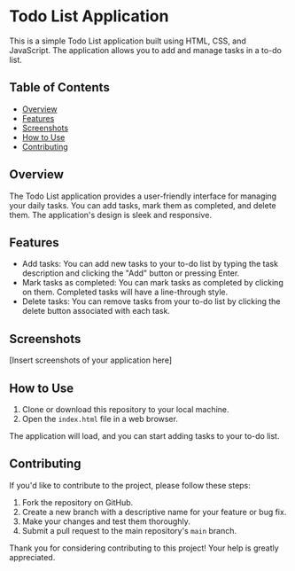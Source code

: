 # Todo List Application

This is a simple Todo List application built using HTML, CSS, and JavaScript. The application allows you to add and manage tasks in a to-do list.

## Table of Contents
- [Overview](#overview)
- [Features](#features)
- [Screenshots](#screenshots)
- [How to Use](#how-to-use)
- [Contributing](#contributing)

## Overview

The Todo List application provides a user-friendly interface for managing your daily tasks. You can add tasks, mark them as completed, and delete them. The application's design is sleek and responsive.

## Features

- Add tasks: You can add new tasks to your to-do list by typing the task description and clicking the "Add" button or pressing Enter.
- Mark tasks as completed: You can mark tasks as completed by clicking on them. Completed tasks will have a line-through style.
- Delete tasks: You can remove tasks from your to-do list by clicking the delete button associated with each task.

## Screenshots

[Insert screenshots of your application here]

## How to Use

1. Clone or download this repository to your local machine.
2. Open the `index.html` file in a web browser.

The application will load, and you can start adding tasks to your to-do list.

## Contributing

If you'd like to contribute to the project, please follow these steps:

1. Fork the repository on GitHub.
2. Create a new branch with a descriptive name for your feature or bug fix.
3. Make your changes and test them thoroughly.
4. Submit a pull request to the main repository's `main` branch.

Thank you for considering contributing to this project! Your help is greatly appreciated.
